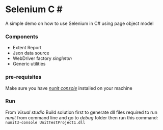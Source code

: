 # Selenium C \#
A simple demo on how to use Selenium in C# using page object model

### Components

 - Extent Report
 - Json data source
 - WebDriver factory *singleton*
 - Generic utilities

### pre-requisites
Make sure you have *[nunit console](https://nunit.org/download/)* installed on your machine

### Run
From *Visual studio* Build solution first to generate dll files required to run *nunit* from command line and go to *debug* folder then run this command:
`nunit3-console UnitTestProject1.dll`